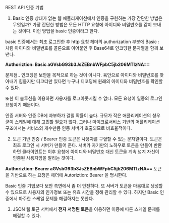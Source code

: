 REST API 인증 기법

1. Basic 인증
 상태가 없는 웹 애플리케이션에서 인증을 구현하는 가장 간단한 방법은 무엇일까?
 가장 간단한 방법은 모든 HTTP 요청에 아이디와 비밀번호를 같이 보내는 것이다.
 이런 방법을 basic 인증이라고 한다.

 basic  인증에서는 최초 로그인한 후 http 요청 헤더의 authorization 부분에
 Basic <ID>:<Password> 처럼 아이디와 비밀번호를 콜론으로 이어붙인 후 
 Base64로 인코딩한 문자열을 함께 보낸다.

 __Authoriztion: Basic aGVsbG93b3JsZEBnbWFpbC5jb206MTIzNA==__

 문제점.. 인코딩은 보안을 목적으로 하는 것이 아니다.
 육안으로 아이디와 비밀번호를 찾아내기 힘들지만 디코더만 있다면 누구나 디코딩해 원래의
 아이디와 비밀번호를 확인할 수 있다.

 또한 이 솔루션을 이용하면 사용자를 로그아웃시킬 수 없다.
 모든 요청이 일종의 로그인 요청이기 때문이다.

 인증 서버와 인증 DB에 과부하가 걸릴 확률이 높다. 
 규모가 작은 애플리케이션의 셩우 굳이 스케일에 대해 고민할 필요가 없다.
 그러나 마이크로서비스 기반의 어플리케이션 구조에서는 서비스의 개수만큼 인증 서버가 호출되므로
 비효율적이다.


2. 토큰 기반 인증 / Bearer 인증
 토큰은 사용자를 구혈할 수 있는 문자열이다.
 토큰은 최초 로그인 시 서버가 만들어 준다. 서버가 자기만의 노하우로 토큰을 만들어 반환하면
 클라이언트는 이후 요청에 아이디와 비밀번호 대신 토큰을 계속 넘겨 자신이 인증된 사용자임을 알리는 것이다.

 __Authoriztion: Bearer aGVsbG93b3JsZEBnbWFpbC5jb206MTIzNA==__ 
 토큰을 기반으로 하는 요청은 헤더에 Autoriztion: Bearer <TOKEN>을 명시한다.

 Basic 인증 기법보다 보안 측면에서 좀 더 안전하다.
 또 서버가 토큰을 마음대로 생성할 수 있으므로 사용자의 인가정보 또는 유효 시간을 정해 관리할 수 있다. 하지만 Basic 인증에서 마주한 스케일 문제를 해결하지는 못한다.


3. JSON 웹 토근 
 서버에서 **전자 서명된 토큰**을 이용하면 이증에 따른 스케일 문제를 해결할 수 있다.
